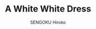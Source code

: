 --- 
slug: "a-white-white-dress"
title: "A White White Dress"
publishdate: "2018-12-20"
src: "https://365manga.net/manga/a-white-white-dress"
author: "SENGOKU Hiroko"
image: "https://data.365manga.net/images/thumbnails/32720-a-white-white-dress.jpg"
tags: []
chapters: ["Chapter 0.4 ","Chapter 0.3 ","Chapter 0.2 ","Chapter 0.1 ","Oneshot"]
chapterlinks: ["https://365manga.net/a-white-white-dress/chapter-0-4.html","https://365manga.net/a-white-white-dress/chapter-0-3.html","https://365manga.net/a-white-white-dress/chapter-0-2.html","https://365manga.net/a-white-white-dress/chapter-0-1.html","https://365manga.net/a-white-white-dress/chapter-0.html"]
description: ""
---